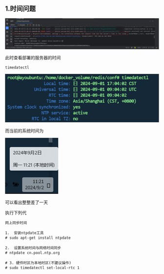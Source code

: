 ## 1.时间问题

![image-20240902112042386](img/2_Java程序运行出现的问题/image-20240902112042386.png)

此时查看部署的服务器的时间

```shell
timedatectl
```

![image-20240902112133207](img/2_Java程序运行出现的问题/image-20240902112133207.png)

而当前的系统时间为

![image-20240902112211250](img/2_Java程序运行出现的问题/image-20240902112211250.png)

可以看出整整差了一天

执行下列代

```shell
网上同步时间

1.  安装ntpdate工具
# sudo apt-get install ntpdate

2.  设置系统时间与网络时间同步
# ntpdate cn.pool.ntp.org

# 3. 硬件时区为本地时区(不建议操作)
# sudo timedatectl set-local-rtc 1
```

